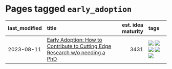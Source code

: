 # Pages tagged `early_adoption`

|last_modified|title|est. idea maturity|tags
|:---|:---|---:|:---|
|2023-08-11|[Early Adoption: How to Contribute to Cutting Edge Research w/o needing a PhD](../early_adoption_and_fomo.md)|3431|[![](https://img.shields.io/badge/tag-autobiographical-4db4d2)](../tags/autobiographical.md) [![](https://img.shields.io/badge/tag-career_advice-3b18a)](../tags/career_advice.md) [![](https://img.shields.io/badge/tag-early_adoption-957448)](../tags/early_adoption.md) [![](https://img.shields.io/badge/tag-mentoring-936135)](../tags/mentoring.md) [![](https://img.shields.io/badge/tag-reddit-deeba9)](../tags/reddit.md)|